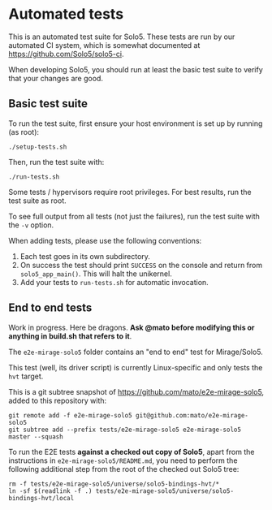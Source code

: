 # Automated tests

This is an automated test suite for Solo5. These tests are run by our automated
CI system, which is somewhat documented at https://github.com/Solo5/solo5-ci.

When developing Solo5, you should run at least the basic test suite to verify
that your changes are good.

## Basic test suite

To run the test suite, first ensure your host environment is set up by running
(as root):

    ./setup-tests.sh

Then, run the test suite with:

    ./run-tests.sh

Some tests / hypervisors require root privileges. For best results, run the
test suite as root.

To see full output from all tests (not just the failures), run the test suite
with the `-v` option.

When adding tests, please use the following conventions:

1. Each test goes in its own subdirectory.
2. On success the test should print `SUCCESS` on the console and return from
   `solo5_app_main()`. This will halt the unikernel.
3. Add your tests to `run-tests.sh` for automatic invocation.

## End to end tests

Work in progress. Here be dragons. **Ask @mato before modifying this or
anything in build.sh that refers to it**.

The `e2e-mirage-solo5` folder contains an "end to end" test for Mirage/Solo5.

This test (well, its driver script) is currently Linux-specific and only tests
the `hvt` target.

This is a git subtree snapshot of https://github.com/mato/e2e-mirage-solo5,
added to this repository with:

```
git remote add -f e2e-mirage-solo5 git@github.com:mato/e2e-mirage-solo5
git subtree add --prefix tests/e2e-mirage-solo5 e2e-mirage-solo5 master --squash

```

To run the E2E tests **against a checked out copy of Solo5**, apart from the
instructions in `e2e-mirage-solo5/README.md`, you need to perform the following
additional step from the root of the checked out Solo5 tree:

```
rm -f tests/e2e-mirage-solo5/universe/solo5-bindings-hvt/*
ln -sf $(readlink -f .) tests/e2e-mirage-solo5/universe/solo5-bindings-hvt/local
```
